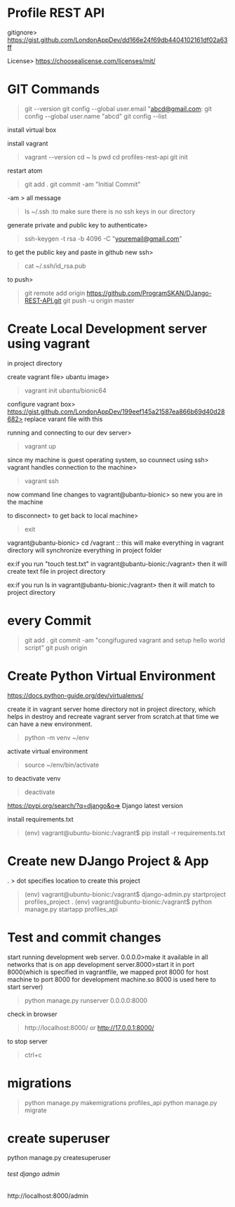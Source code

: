 # Profile REST API

gitignore> https://gist.github.com/LondonAppDev/dd166e24f69db4404102161df02a63ff

License> https://choosealicense.com/licenses/mit/

# GIT Commands

> git --version
> git config --global user.email "abcd@gmail.com:
> git config --global user.name "abcd"
> git config --list

install virtual box

install vagrant

> vagrant --version
> cd ~
> ls
> pwd
> cd profiles-rest-api
> git init

restart atom

> git add .
> git commit -am "Initial Commit"

-am > all message

> ls ~/.ssh :to make sure there is no ssh keys in our directory

generate private and public key to authenticate>

> ssh-keygen -t rsa -b 4096 -C "youremail@gmail.com"

to get the public key and paste in github new ssh>

> cat ~/.ssh/id_rsa.pub

to push>

> git remote add origin https://github.com/ProgramSKAN/DJango-REST-API.git
> git push -u origin master

# Create Local Development server using vagrant

in project directory

create vagrant file> ubantu image>

> vagrant init ubantu/bionic64

configure vagrant box>
https://gist.github.com/LondonAppDev/199eef145a21587ea866b69d40d28682>
replace varant file with this

running and connecting to our dev server>

> vagrant up

since my machine is guest operating system, so counnect using ssh>
vagrant handles connection to the machine>

> vagrant ssh

now command line changes to vagrant@ubantu-bionic> so new you are in the machine

to disconnect> to get back to local machine>

> exit

vagrant@ubantu-bionic> cd /vagrant :: this will make everything in vagrant directory will synchronize everything in project folder

ex:if you run "touch test.txt" in vagrant@ubantu-bionic:/vagrant> then it will create text file in project directory

ex:if you run ls in vagrant@ubantu-bionic:/vagrant> then it will match to project directory

# every Commit

> git add .
> git commit -am "congifugured vagrant and setup hello world script"
> git push origin

# Create Python Virtual Environment

https://docs.python-guide.org/dev/virtualenvs/

create it in vagrant server home directory not in project directory, which helps in destroy and recreate vagrant server from scratch.at that time we can have a new environment.

> python -m venv ~/env

activate virtual environment

> source ~/env/bin/activate

to deactivate venv

> deactivate

https://pypi.org/search/?q=django&o=> Django latest version

install requirements.txt

> (env) vagrant@ubuntu-bionic:/vagrant\$ pip install -r requirements.txt

# Create new DJango Project & App

. > dot specifies location to create this project

> (env) vagrant@ubuntu-bionic:/vagrant$ django-admin.py startproject profiles_project .
>(env) vagrant@ubuntu-bionic:/vagrant$ python manage.py startapp profiles_api

# Test and commit changes

start running development web server. 0.0.0.0>make it available in all networks that is on app development server.8000>start it in port 8000(which is specified in vagrantfile, we mapped prot 8000 for host machine to port 8000 for development machine.so 8000 is used here to start server)

> python manage.py runserver 0.0.0.0:8000

check in browser

> http://localhost:8000/ or http://17.0.0.1:8000/

to stop server

> ctrl+c

# migrations

> python manage.py makemigrations profiles_api
> python manage.py migrate

# create superuser

python manage.py createsuperuser

###### test django admin 

http://localhost:8000/admin
